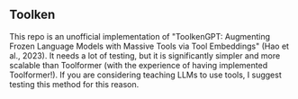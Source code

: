 ## Toolken

This repo is an unofficial implementation of "ToolkenGPT: Augmenting Frozen Language Models with Massive Tools via Tool Embeddings" (Hao et al., 2023). It needs a lot of testing, but it is significantly simpler and more scalable than Toolformer (with the experience of having implemented Toolformer!). If you are considering teaching LLMs to use tools, I suggest testing this method for this reason.

